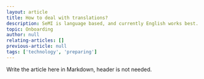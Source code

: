 ```yaml
---
layout: article
title: How to deal with translations?
description: SeMI is language based, and currently English works best. In this article, you will learn how to best deal with translations in your datasets.
topic: Onboarding
author: null
relating-articles: []
previous-article: null
tags: ['technology', 'preparing']
---
```


Write the article here in Markdown, header is not needed.